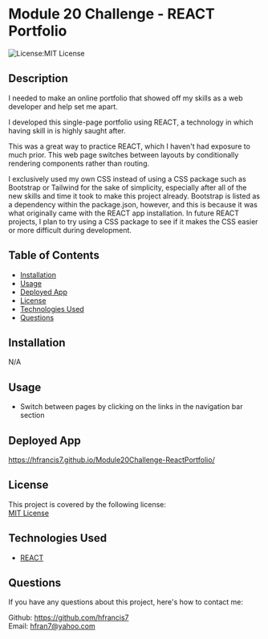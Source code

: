 # Module 20 Challenge - REACT Portfolio
  ![License:MIT License](https://img.shields.io/badge/License-MIT-yellow.svg) 

  ## Description
  
  I needed to make an online portfolio that showed off my skills as a web developer and help set me apart.
  
  I developed this single-page portfolio using REACT, a technology in which having skill in is highly saught after.
  
  This was a great way to practice REACT, which I haven't had exposure to much prior. This web page switches between layouts by conditionally rendering components rather than routing.
  
  I exclusively used my own CSS instead of using a CSS package such as Bootstrap or Tailwind for the sake of simplicity, especially after all of the new skills and time it took to make this project already. Bootstrap is listed as a dependency within the package.json, however, and this is because it was what originally came with the REACT app installation. In future REACT projects, I plan to try using a CSS package to see if it makes the CSS easier or more difficult during development.
  
  
  ## Table of Contents
  
  - [Installation](#installation)
  - [Usage](#usage)
  - [Deployed App](#deployed-app)
  - [License](#license)
  - [Technologies Used](#technologies-used)
  - [Questions](#questions)
  
  ## Installation
  
  N/A
  
  ## Usage
  
  - Switch between pages by clicking on the links in the navigation bar section
  
  ## Deployed App
  
  https://hfrancis7.github.io/Module20Challenge-ReactPortfolio/

  ## License
  This project is covered by the following license: <br>
  [MIT License](https://choosealicense.com/licenses/mit/)
  
  ## Technologies Used
  - [REACT](https://react.dev/)
  
  ## Questions
  
  If you have any questions about this project, here's how to contact me:
  
  Github: https://github.com/hfrancis7 <br>
  Email: hfran7@yahoo.com
